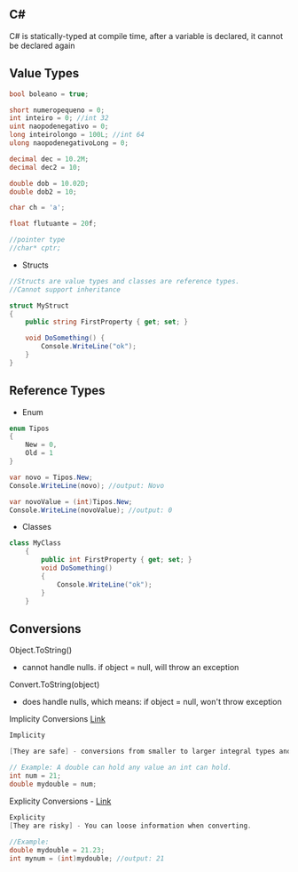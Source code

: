 ## C#

C# is statically-typed at compile time, after a variable is declared, it cannot be declared again





## Value Types

```c#
bool boleano = true;

short numeropequeno = 0;
int inteiro = 0; //int 32
uint naopodenegativo = 0;
long inteirolongo = 100L; //int 64
ulong naopodenegativoLong = 0;

decimal dec = 10.2M;
decimal dec2 = 10;

double dob = 10.02D;
double dob2 = 10;

char ch = 'a';

float flutuante = 20f;

//pointer type
//char* cptr;
```



- Structs


```C#
//Structs are value types and classes are reference types.
//Cannot support inheritance

struct MyStruct
{
    public string FirstProperty { get; set; }

    void DoSomething() {
        Console.WriteLine("ok");
    }
}
```


## Reference Types

- Enum 

```C#
enum Tipos
{
	New = 0,
	Old = 1
}
```

```C#
var novo = Tipos.New;
Console.WriteLine(novo); //output: Novo

var novoValue = (int)Tipos.New;
Console.WriteLine(novoValue); //output: 0
```


- Classes

```c#
class MyClass
    {
        public int FirstProperty { get; set; }
        void DoSomething()
        {
            Console.WriteLine("ok");
        }
    }
```



## Conversions

Object.ToString() 

- cannot handle nulls. if object = null, will throw an exception

Convert.ToString(object)

- does handle nulls, which means: if object = null, won't throw exception



Implicity Conversions [Link](https://docs.microsoft.com/en-us/dotnet/csharp/language-reference/keywords/implicit-numeric-conversions-table)

```C#	
Implicity 

[They are safe] - conversions from smaller to larger integral types and conversions from derived classes to base classes

// Example: A double can hold any value an int can hold.
int num = 21;
double mydouble = num;
```



Explicity Conversions - [Link](https://docs.microsoft.com/en-us/dotnet/csharp/language-reference/keywords/explicit-numeric-conversions-table)

```C#
Explicity
[They are risky] - You can loose information when converting. 
    
//Example:
double mydouble = 21.23;
int mynum = (int)mydouble; //output: 21

    
```

